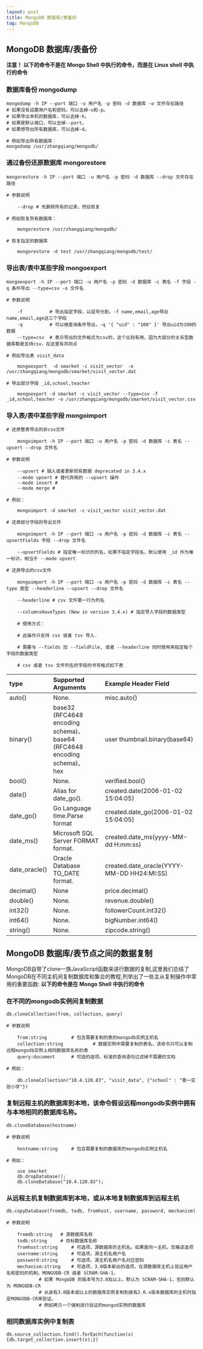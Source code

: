 ```yaml
---
layout: post
title: MongoDB 数据库/表备份
tag: MongoDB
---
```


## MongoDB 数据库/表备份

**注意！ 以下的命令不是在 Mongo Shell 中执行的命令，而是在 Linux shell 中执行的命令**

### 数据库备份 mongodump
```
mongodump -h IP --port 端口 -u 用户名 -p 密码 -d 数据库 -o 文件存在路径 
# 如果没有设置用户名和密码，可以去掉-u和-p。
# 如果导出本机的数据库，可以去掉-h。	
# 如果是默认端口，可以去掉--port。
# 如果想导出所有数据库，可以去掉-d。
	
# 例如导出所有数据库：
mongodump /usr/zhangqiang/mongodb/
```
### 通过备份还原数据库	mongorestore
```
mongorestore -h IP --port 端口 -u 用户名 -p 密码 -d 数据库 --drop 文件存在路径

# 参数说明
    
    --drop # 先删除所有的记录，然后恢复

# 例如恢复所有数据库：	
    
    mongorestore /usr/zhangqiang/mongodb/	

# 恢复指定的数据库
    
    mongorestore -d test /usr/zhangqiang/mongodb/test/
```
### 导出表/表中某些字段  mongoexport
```
mongoexport -h IP --port 端口 -u 用户名 -p 密码 -d 数据库 -c 表名 -f 字段 -q 条件导出 --type=csv -o 文件名

# 参数说明
    
    -f          # 导出指定字段，以逗号分割，-f name,email,age导出name,email,age这三个字段
    -q          # 可以根查询条件导出，-q '{ "uid" : "100" }' 导出uid为100的数据	
    --type=csv  # 表示导出的文件格式为csv的，这个比较有用，因为大部分的关系型数据库都是支持csv，在这里有共同点

# 例如导出表 visit_data

    mongoexport  -d smarket -c visit_vector  -o /usr/zhangqiang/mongodb/smarket/visit_vector.dat	

# 导出部分字段 _id,school,teacher

    mongoexport -d smarket -c visit_vector --type=csv -f _id,school,teacher -o /usr/zhangqiang/mongodb/smarket/visit_vector.csv
```
### 导入表/表中某些字段  mongoimport
```
# 还原整表导出的非csv文件

    mongoimport -h IP --port 端口 -u 用户名 -p 密码 -d 数据库 -c 表名 --upsert --drop 文件名

# 参数说明

    --upsert # 插入或者更新现有数据 deprecated in 3.4.x
    --mode upsert # 替代弃用的 --upsert 操作
    --mode insert # 
    --mode merge # 

# 例如：

    mongoimport -d smarket -c visit_vector visit_vector.dat

# 还原部分字段的导出文件
    
    mongoimport -h IP --port 端口 -u 用户名 -p 密码 -d 数据库 -c 表名 --upsertFields 字段 --drop 文件名  

    --upsertFields # 指定唯一标识的列名，如果不指定字段名，默认使用 _id 作为唯一标识，相当于 --mode upsert

# 还原导出的csv文件

    mongoimport -h IP --port 端口 -u 用户名 -p 密码 -d 数据库 -c 表名 --type 类型 --headerline --upsert --drop 文件名

    --headerline # csv 文件第一行为列名
    
    --columnsHaveTypes (New in version 3.4.x) # 指定导入字段的数据类型
    
    # 使用方式：
    
    # 此操作只支持 csv 或者 tsv 导入.
    
    # 需要与 --fields 加 --fieldFile, 或者 --headerline 同时使用来指定每个字段的数据类型
    
    # csv 或者 tsv 文件列名的字段的书写格式如下表
```  
      
| type | Supported Arguments | Example Header Field |
| :-------- | :-------- | :-------- |
| auto() | None. | misc.auto() |
| binary(<arg>) | base32 (RFC4648 encoding schema)、 <br> base64 (RFC4648 encoding schema)、 <br> hex | user thumbnail.binary(base64)|
| bool() |  None. | verified.bool() |
| date(<arg>) |  Alias for date_go(<arg>). | created.date(2006-01-02 15:04:05) |
| date_go(<arg>) | Go Language time.Parse format | created.date_go(2006-01-02 15:04:05) |
| date_ms(<arg>) | Microsoft SQL Server FORMAT format. | created.date_ms(yyyy-MM-dd H:mm:ss) |
| date_oracle(<arg>) | Oracle Database TO_DATE format. | created.date_oracle(YYYY-MM-DD HH24:MI:SS) |
| decimal() | None | price.decimal() |
| double() | None. | revenue.double() |
| int32() | None. | followerCount.int32() |
| int64() | None. | bigNumber.int64() |
| string() | None. | zipcode.string() |

	
##	MongoDB 数据库/表节点之间的数据复制 	  

MongoDB自带了clone一族JavaScript函数来进行数据的复制,这里我们总结了MongoDB在不同主机间复制数据库和集合的教程,列举出了一些主从复制操作中常用的重要函数:
**以下的命令是在 Mongo Shell 中执行的命令**

### 在不同的mongodb实例间复制数据
```
db.cloneCollection(from, collection, query)

# 参数说明

    from:string  		# 包含需要复制的表的mongodb实例主机名
    collection:string           # 数据实例中需要复制的表名，该命令只可以复制远程mongodb实例上相同数据库名称的表
    query:document 		# 可选的选项。标准的查询语句过滤掉不需要的文档
		
# 例如：

    db.cloneCollection("10.4.120.83", "visit_data", {"school" : "第一实验小学"})
```
### 复制远程主机的数据库到本地，该命令假设远程mongodb实例中拥有与本地相同的数据库名称。
```
db.cloneDatabase(hostname)

# 参数说明

    hostname:string  	# 包含需要复制的数据库的mongodb实例主机名
			
# 例如：
    
    use smarket
    db.dropDatabase();
    db.cloneDatabase("10.4.120.83");
```
### 从远程主机复制数据库到本地，或从本地复制数据库到远程主机
```	
db.copyDatabase(fromdb, todb, fromhost, username, password, mechanism)
		
# 参数说明

    fromdb:string  	# 源数据库名称
    todb:string  	# 目标数据库名称
    fromhost:string  	# 可选项，源数据库的主机名。如果是同一主机，忽略该选项
    username:string  	# 可选项，源主机名用户名
    password:string  	# 可选项，源主机名用户名对应密码
    mechanism:string	# 可选项，3.0版本新出的选项，在源数据库主机上验证用户名和密码的机制。MONGODB-CR 或者 SCRAM-SHA-1，
			# 如果 MongoDB 的版本号为3.0及以上，默认为 SCRAM-SHA-1，否则默认为 MONGODB-CR
			# 从装有3.0版本或以上的数据库实例复制到装有2.6.x版本数据库的主机时指定MONGODB-CR来验证。
			# 例如拷贝一个强制进行验证的mongod实例的数据库

```

### 相同数据库实例中复制表
```
db.source_collection.find().forEach(function(x){db.target_collection.insert(x);})
```